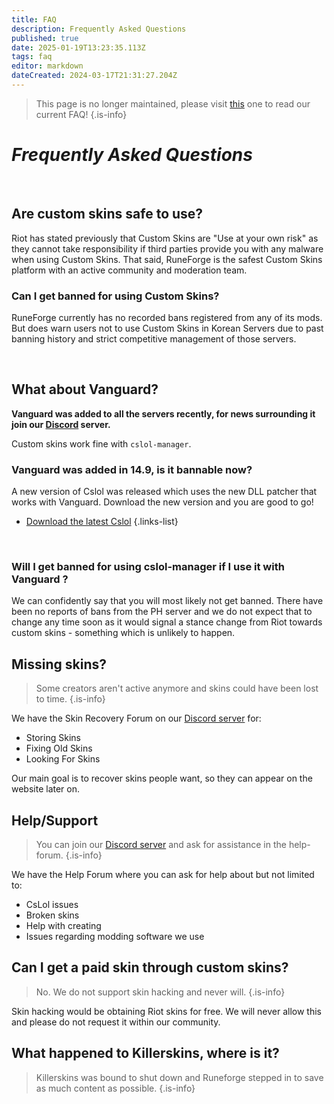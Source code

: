```yaml
---
title: FAQ
description: Frequently Asked Questions
published: true
date: 2025-01-19T13:23:35.113Z
tags: faq
editor: markdown
dateCreated: 2024-03-17T21:31:27.204Z
---
```



> This page is no longer maintained, please visit [this](https://wiki.runeforge.io/en/runeforge2#faq) one to read our current FAQ!
{.is-info}



# *Frequently Asked Questions*

<br>

## Are custom skins safe to use?
Riot has stated previously that Custom Skins are "Use at your own risk" as they cannot take responsibility if third parties provide you with any malware when using Custom Skins. 
That said, RuneForge is the safest Custom Skins platform with an active community and moderation team. 


### Can I get banned for using Custom Skins?
RuneForge currently has no recorded bans registered from any of its mods. But does warn users not to use Custom Skins in Korean Servers due to past banning history and strict competitive management of those servers.

<br>

## What about Vanguard?
**Vanguard was added to all the servers recently, for news surrounding it join our [Discord](https://www.discord.gg/runeforge) server.**


Custom skins work fine with `cslol-manager`.


### Vanguard was added in 14.9, is it bannable now?
A new version of Cslol was released which uses the new DLL patcher that works with Vanguard.
Download the new version and you are good to go!

- [Download the latest Cslol](https://github.com/LeagueToolkit/cslol-manager/releases)
{.links-list}

<br>

### Will I get banned for using cslol-manager if I use it with Vanguard ?
We can confidently say that you will most likely not get banned. There have been no reports of bans from the PH server and we do not expect that to change any time soon as it would signal a stance change from Riot towards custom skins - something which is unlikely to happen.


## Missing skins?
> Some creators aren't active anymore and skins could have been lost to time.
{.is-info}

We have the Skin Recovery Forum on our <a href="https://www.discord.gg/runeforge">Discord server</a> for:
- Storing Skins
- Fixing Old Skins
- Looking For Skins

Our main goal is to recover skins people want, so they can appear on the website later on.

## Help/Support
> You can join our <a href="https://www.discord.gg/runeforge">Discord server</a> and ask for assistance in the help-forum.
{.is-info}

We have the Help Forum where you can ask for help about but not limited to:
- CsLol issues
- Broken skins
- Help with creating
- Issues regarding modding software we use


## Can I get a paid skin through custom skins?
> No. We do not support skin hacking and never will.
{.is-info}

Skin hacking would be obtaining Riot skins for free. We will never allow this and please do not request it within our community.
## What happened to Killerskins, where is it?
> Killerskins was bound to shut down and Runeforge stepped in to save as much content as possible.
{.is-info}